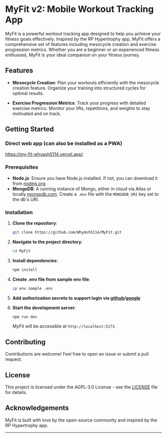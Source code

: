 # MyFit v2: Mobile Workout Tracking App

MyFit is a powerful workout tracking app designed to help you achieve your fitness goals effectively. Inspired by the RP Hypertrophy app, MyFit offers a comprehensive set of features including mesocycle creation and exercise progression metrics. Whether you are a beginner or an experienced fitness enthusiast, MyFit is your ideal companion on your fitness journey.

## Features

- **Mesocycle Creation**: Plan your workouts efficiently with the mesocycle creation feature. Organize your training into structured cycles for optimal results.

- **Exercise Progression Metrics**: Track your progress with detailed exercise metrics. Monitor your lifts, repetitions, and weights to stay motivated and on track.

## Getting Started

### Direct web app (can also be installed as a PWA)

https://my-fit-whyash5114.vercel.app/

### Prerequisites

- **Node.js**: Ensure you have Node.js installed. If not, you can download it from [nodejs.org](https://nodejs.org/).
- **MongoDB**: A running instance of Mongo, either in cloud via Atlas or locally [mongodb.com](https://www.mongodb.com/docs/manual/installation/). Create a `.env` file with the `MONGODB_URI` key set to the db's URI.

### Installation

1. **Clone the repository**:

   ```sh
   git clone https://github.com/WhyAsh5114/MyFit.git
   ```

2. **Navigate to the project directory**:

   ```sh
   cd MyFit
   ```

3. **Install dependencies**:

   ```sh
   npm install
   ```

4. **Create .env file from sample env file**:

   ```sh
   cp env.sample .env
   ```

5. **Add authorization secrets to support login via [github](https://authjs.dev/guides/configuring-github)/[google](https://authjs.dev/getting-started/providers/google)**

6. **Start the development server**:

   ```sh
   npm run dev
   ```

   MyFit will be accessible at `http://localhost:5173`.

## Contributing

Contributions are welcome! Feel free to open an issue or submit a pull request.

## License

This project is licensed under the AGPL-3.0 License - see the [LICENSE](LICENSE) file for details.

## Acknowledgements

MyFit is built with love by the open-source community and inspired by the RP Hypertrophy app.

---
